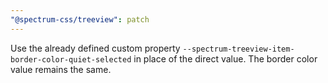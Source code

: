 ```yaml
---
"@spectrum-css/treeview": patch
---
```


Use the already defined custom property `--spectrum-treeview-item-border-color-quiet-selected` in place of the direct value. The border color value remains the same.
